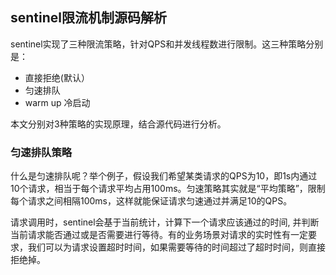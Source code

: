 ## sentinel限流机制源码解析

sentinel实现了三种限流策略，针对QPS和并发线程数进行限制。这三种策略分别是：

* 直接拒绝(默认）
* 匀速排队
* warm up 冷启动

本文分别对3种策略的实现原理，结合源代码进行分析。

### 匀速排队策略

什么是匀速排队呢？举个例子，假设我们希望某类请求的QPS为10，即1s内通过10个请求，相当于每个请求平均占用100ms。匀速策略其实就是“平均策略”，限制每个请求之间相隔100ms，这样就能保证请求匀速通过并满足10的QPS。

请求调用时，sentinel会基于当前统计，计算下一个请求应该通过的时间, 并判断当前请求能否通过或是否需要进行等待。有的业务场景对请求的实时性有一定要求，我们可以为请求设置超时时间，如果需要等待的时间超过了超时时间，则直接拒绝掉。





